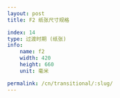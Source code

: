 ```yaml
---
layout: post
title: F2 纸张尺寸规格

index: 14
type: 过渡时期 (纸张)
info:
    name: f2
    width: 420
    height: 660
    unit: 毫米

permalink: /cn/transitional/:slug/
---
```



